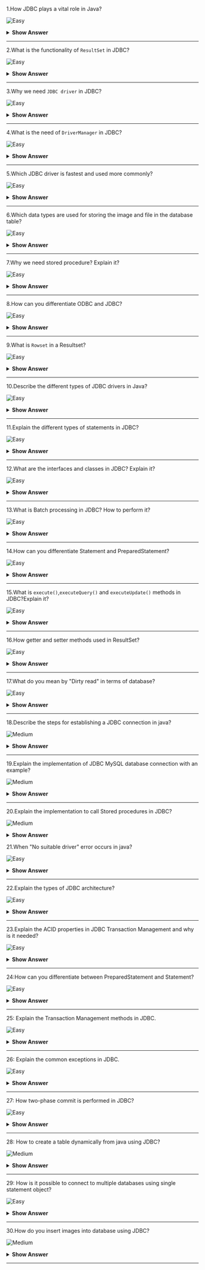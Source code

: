 1.How JDBC plays a vital role in Java?

![Easy](https://github.com/revaturelabs/interviewquestions/blob/dev/ComplexityTags/simple%20(2).svg)

<details><summary><b> Show Answer</b></summary>

<blockquote>

- `JDBC(Java Database Connectivity)` is a Java API, which is helpful in interacting with the database to retrieve, manipulate and process the data using SQL. 
- It will make use of JDBC drivers for connecting to the database. 
- JDBC can access tabular data stored in various types of relational databases such as Oracle, MySQL, MS Access, etc.

</blockquote>

</details>

---

2.What is the functionality of `ResultSet` in JDBC?

![Easy](https://github.com/revaturelabs/interviewquestions/blob/dev/ComplexityTags/simple%20(2).svg)

<details><summary><b> Show Answer</b></summary>

<blockquote>

- The `java.sql.ResultSet` interface represents the database result set, which is obtained after the execution of SQL query using Statement objects. 
- ResultSet objects maintains a cursor pointing to the current row of data in the result set. 
- Initially, the cursor is located before the first row. 
- Then the cursor is moved to the next row by using the `next()` method. The `next()` method can be used to iterate through the result set with the help of a while loop. 
- If there are no further rows, the `next()` method will return false.
- for example:

```java

ResultSet rs = con.executeQuery(sqlQuery);

```

</blockquote>

</details>

---

3.Why we need `JDBC driver` in JDBC?

![Easy](https://github.com/revaturelabs/interviewquestions/blob/dev/ComplexityTags/simple%20(2).svg)

<details><summary><b> Show Answer</b></summary>

<blockquote>

- JDBC driver is a software component having various classes and interfaces, that enables the Java application to interact with a database.
- To connect with individual databases, It requires particular drivers for each specific database. 
- These drivers are provided by the database vendor in addition to the database. 
For example:
- MySQL Connector/J is the official JDBC driver for MySQL and we can locate the `mysql-connector-java-<version>-bin.jar` file among the installed files. 
- On windows, this file can be obtained at `C:\Program Files (x86)\MySQL\MySQL` `Connector J\mysql-connector-java-5.1.30-bin.jar`.
- JDBC driver of Oracle10G is `oJDBC14.jar` and it can be obtained in the installation directory of an Oracle at `…/Oracle/app/oracle/product/10.2.0/server/JDBC/lib` .
- JDBC driver provides the connection to the database. Also, it implements the protocol for sending the query and result between client and database.

</blockquote>

</details>
  
 ---
  
 4.What is the need of `DriverManager` in JDBC?

![Easy](https://github.com/revaturelabs/interviewquestions/blob/dev/ComplexityTags/simple%20(2).svg)

<details><summary><b> Show Answer</b></summary>

<blockquote>

- JDBC DriverManager is a static class in Java, through which we manage the set of JDBC drivers that are available for an application to use.
- Multiple JDBC drivers can be used concurrently by an application. 
- By using a Uniform Resource Locator (URL), each application specifies a JDBC driver. When we load the JDBC Driver class into an application, it registers itself to the DriverManager by using `Class.forName()` or `DriverManager.registerDriver()`. 
- When we call `DriverManager.getConnection()` method by passing the details regarding database configuration, DriverManager will make use of registered drivers to obtain the connection and return it to the caller program.

</blockquote>

</details>
  
---
  
5.Which JDBC driver is fastest and used more commonly?

![Easy](https://github.com/revaturelabs/interviewquestions/blob/dev/ComplexityTags/simple%20(2).svg)

<details><summary><b> Show Answer</b></summary>

<blockquote>

- JDBC Net pure Java driver(Type 4 driver) is the fastest driver for localhost and remote connections because it directly interacts with the database by converting the JDBC calls into vendor-specific protocol calls.

</blockquote>

</details>

---
  
6.Which data types are used for storing the image and file in the database table?

![Easy](https://github.com/revaturelabs/interviewquestions/blob/dev/ComplexityTags/simple%20(2).svg)

<details><summary><b> Show Answer</b></summary>

<blockquote>

- `BLOB` data type is used to store the image in the database. 
- We can also store videos and audio by using the BLOB data type. 
- It stores the binary type of data. CLOB data type is used to store the file in the database. 
- It stores the character type of data.

</blockquote>

</details>

 ---
  
 7.Why we need stored procedure? Explain it?

![Easy](https://github.com/revaturelabs/interviewquestions/blob/dev/ComplexityTags/simple%20(2).svg)

<details><summary><b> Show Answer</b></summary>

<blockquote>

- Stored procedure is a group of SQL queries that are executed as a single logical unit to perform a specific task.
- Name of the procedure should be unique since each procedure is represented by its name. For example, operations on an employee database like obtaining information about an employee could be coded as stored procedures that will be executed by an application. 
- Code for creating a stored procedure named `STUDENT_DETAILS`  is given below:

```java

DELIMITER $$
DROP PROCEDURE IF EXISTS `STUDENT`.`STUDENT_DETAILS`  $$
CREATE PROCEDURE `STUDENT`.`STUDENT_DETAILS`
  (IN STUDENT_ID INT, OUT STUDENT_DETAILS VARCHAR(255))
BEGIN
  SELECT first INTO STUDENT_DETAILS
  FROM Students
  WHERE ID = STUDENT_ID;
END $$
DELIMITER ;

```
- Stored procedures are called using CallableStatement class available in JDBC API. Below given code demonstrates this:

```java

CallableStatement cs = con.prepareCall("{call STUDENT_DETAILS(?,?)}");
ResultSet rs = cs.executeQuery();

```
</blockquote>

</details>

---
  
8.How can you differentiate ODBC and JDBC?

![Easy](https://github.com/revaturelabs/interviewquestions/blob/dev/ComplexityTags/simple%20(2).svg)

<details><summary><b> Show Answer</b></summary>

<blockquote>

- ODBC(Open Database Connectivity):	
  - ODBC can be used for languages like C, C++, Java, etc.
  - We can use ODBC only for the Windows platform; thus it is platform-dependent.	
  - Most of the ODBC Drivers developed in native languages like C, C++	
  - It is not recommended to use ODBC for Java applications, because of low performance due to internal conversion.	
  - ODBC is procedural.	
- JDBC(Java Database Connectivity):
  - JDBC is used only for the Java language
  - We can use JDBC on any platform, thus it is platform-independent
  - JDBC drivers are developed using the Java language
  - It is highly recommended to use JDBC for Java applications because there are no performance issues.
  - JDBC is Object Oriented.

</blockquote>

</details>
  
---
  
9.What is `Rowset` in a Resultset?

![Easy](https://github.com/revaturelabs/interviewquestions/blob/dev/ComplexityTags/simple%20(2).svg)

<details><summary><b> Show Answer</b></summary>

<blockquote>

- A RowSet is an object that encapsulates a row set from either JDBC result sets or tabular data sources such as files or spreadsheets. 
- It supports component-based development models like JavaBeans, with the help of a standard set of properties and event notifications. RowSet is easier and flexible to use. It is Scrollable and Updatable by default.

</blockquote>

</details>
  
---

10.Describe the different types of JDBC drivers in Java? 

![Easy](https://github.com/revaturelabs/interviewquestions/blob/dev/ComplexityTags/simple%20(2).svg)

<details><summary><b> Show Answer</b></summary>

<blockquote>

- There are four types of JDBC drivers in Java. 
- They are:
  - `Type I`: 
    - JDBC - ODBC bridge driver: It acts as an interface between the client and database server. When a user uses a Java application to send requests to the database using JDBC–ODBC bridge, it converts the JDBC API into ODBC API and then sends it to the database. When the result is received from the database, it is sent to ODBC API and then to JDBC API.It is platform-dependent because it uses ODBC which depends on the native library of the operating system. In this, JDBC–ODBC driver should be installed in every client system and database must support for ODBC driver. It is easier to use but it gives low performance because it involves the conversion of JDBC method calls to the ODBC method calls.
  - `Type II`: 
    - Native API – Partially Java Driver:It uses libraries of the client-side of the database. This Type II Driver converts the JDBC method calls to native calls of the database native API.When the database gets the requests from the user, the requests are processed and sends the results back in the native format which is then converted into JDBC format and pass it to the Java application.It was instantly adopted by the database vendors because it was quick and cheaper to implement. 
  - `Type III`: 
    - Network Protocol - Fully Java Driver: It uses to send the JDBC method calls to an intermediate server. The intermediate server communicates with the database on behalf of JDBC. The application server converts the JDBC calls either directly or indirectly to the database protocol which is vendor-specific.
  - `Type IV`: 
    - Thin Driver - Fully Java Driver: It is platform-independent since it is written fully in Java. It can be installed inside the Java Virtual Machine(JVM) of the client, so there is no need of installing any software on the client or server side. This driver architecture is having all the logic to communicate directly with the database in a single driver.It provides better performance compared to other driver types. It permits easy deployment. It is developed by the database vendor itself so that programmers can use it directly without any dependencies on other sources.Type IV driver is directly implemented and it directly converts JDBC calls into vendor-specific database protocol. Most of the JDBC Drivers used today are type IV drivers.

</blockquote>

</details>

---
  
11.Explain the different types of statements in JDBC? 

![Easy](https://github.com/revaturelabs/interviewquestions/blob/dev/ComplexityTags/simple%20(2).svg)

<details><summary><b> Show Answer</b></summary>

<blockquote>

There are 3 types of JDBC Statements which are discussed below:

- `java.sql.Statement`:Statement object compiles and executes no matter whether there is a change in the query syntax or not. for Example: if you are inserting 100 employees your insert query will remain same but Statement object will compile your insert query again and again for 100 times and runs.
  
```java
Statement st = conn.createStatement( );
ResultSet rs = st.executeQuery();
  
```
- `java.sql.PreparedStatement`: This type of statement is designed in such a way that it compiles only when there is a syntactic change in your query. For Example: This will compile the insert statement once and executes it 100 times.

```java
String s1 = "Update emp SET salary = ? WHERE designation = ?";
PreparedStatement  ps = conn.prepareStatement(s1);
ResultSet rs = ps.executeQuery();
  
 ```
  
- `java.sql.CallableStatement`: This is sub interface of Prepared Statement and has been designed to call up PLSQL stored procedures and functions.

```java
CallableStatement cs = con.prepareCall("{call STUDENT_DETAILS}");
ResultSet rs = cs.executeQuery();

```
</blockquote>

</details>
  
---
  
12.What are the interfaces and classes in JDBC? Explain it?

![Easy](https://github.com/revaturelabs/interviewquestions/blob/dev/ComplexityTags/simple%20(2).svg)

<details><summary><b> Show Answer</b></summary>

<blockquote>

- The java.sql package contains different interfaces and classes for JDBC API. 
- They are:
  - `Connection` object is an interface which is created by using getConnection() method of DriverManager class. DriverManager is the factory for connection.
  - `Statement` object is an interface which is created by using createStatement() method of the Connection class. The Connection interface is the factory for Statement.
  - `PreparedStatement` object is an interface which is created by using prepareStatement() method of Connection class. It is used for executing the parameterized query.
  - `ResultSet` object maintains a cursor pointing to a table row,the cursor points before the first row. The executeQuery() method of the Statement interface returns the object of ResultSet.
  - `ResultSetMetaData` interface object contains the details about the data of the table such as number of columns, name of the column, column type etc. The getMetaData() method of ResultSet returns the ResultSetMetaData object.
  - `DatabaseMetaData` is an interface that has methods to get metadata of a database, like name of the database product, version of database product, driver name, name of the total number of views, name of the total number of tables, etc. The getMetaData() method that belongs to Connection interface returns the DatabaseMetaData object.
  - `CallableStatement` interface is useful for calling the stored procedures and functions. We can have business logic on the database through the usage of stored procedures and functions, which will be helpful for the improvement in the performance as these are pre-compiled. The prepareCall() method that belongs to the Connection interface returns the object of CallableStatement.
  - `DriverManager` has available drivers which handles establishing a connection between a database and the relevant driver. It contains various methods to keep the interaction between the user and drivers.
  - `BLOB` stands for Binary Large Object. It represents a collection of binary data such as images, audio, and video files, etc., which is stored as a single entity in the DBMS (Database Management System).
  - `CLOB` stands for Character Large Object. This data type is used by multiple database management systems to store character files. It is the same as BLOB except for the difference, instead of binary data, CLOB represents character stream data such as character files, etc.


</blockquote>

</details>

---

13.What is Batch processing in JDBC? How to perform it?

![Easy](https://github.com/revaturelabs/interviewquestions/blob/dev/ComplexityTags/simple%20(2).svg)

<details><summary><b> Show Answer</b></summary>

<blockquote>

- Batch processing is the process of executing multiple SQL statements in one transaction. 
- For example, consider the case of loading data from CSV(Comma-Separated Values) files to relational database tables. 
- Instead of using Statement or PreparedStatement, we can use batch processing which executes the bulk of queries as a single transcation for a database.
- It reduces the communication time and improves performance.
- It is easier to process a huge amount of data and consistency of data is also maintained.
- It is much faster than executing a single statement at a time because of the fewer number of database calls.
- To perform batch processing, `addBatch()` and `executeBatch()` methods are used,which are available in the Statement and PreparedStatement classes of JDBC

</blockquote>

</details>
  
---
  
14.How can you differentiate Statement and PreparedStatement?

![Easy](https://github.com/revaturelabs/interviewquestions/blob/dev/ComplexityTags/simple%20(2).svg)

<details><summary><b> Show Answer</b></summary>

<blockquote>

- Statement:	
  - The query is compiled every time when we run the program. It is used in the situation where we need to run the SQL query without providing parameters at runtime. Its performance is less compared to PreparedStatement.It is suitable for executing DDL statements such as Create, Alter, Drop and Truncate.	It cannot be used for storing/retrieving images and files in the database. It executes static SQL statements.It is less secured because it enforces SQL injection.	
- PreparedStatement:
  - The query is compiled only once. It is used when we want to give input parameters to the query at runtime. It provides better performance than Statement, as it executes the pre-compiled SQL statements. It is suitable for executing DML statements such as Insert, Update and Delete. It can be used for storing/retrieving images and files in the database. It executes pre-compiled SQL statements. It is more secured as they use to bind variables, which can prevent SQL injection.

</blockquote>

</details>
  
---
  
15.What is `execute()`,`executeQuery()` and `executeUpdate()` methods in JDBC?Explain it?

![Easy](https://github.com/revaturelabs/interviewquestions/blob/dev/ComplexityTags/simple%20(2).svg)

<details><summary><b> Show Answer</b></summary>

<blockquote>

- `execute()`:It can be used for any SQL statements. It returns the boolean value TRUE if the result is a ResultSet object and FALSE when there is no ResultSet object. Used for executing both Select and non-Select queries.	
- `executeQuery()`:It is used to execute SQL Select queries. It returns the ResultSet object which contains the data retrieved by the SELECT statement. Used for executing only the Select Query.
- `executeUpdate()`:It is used to execute the SQL statements such as Insert or Update or Delete which will update or modify the database data.It returns an integer value which represents the number of affected rows where 0 indicates that the query returns null.It is used for executing only a non-Select query.
		

</blockquote>

</details>
  
---
  
16.How getter and setter methods used in ResultSet?

![Easy](https://github.com/revaturelabs/interviewquestions/blob/dev/ComplexityTags/simple%20(2).svg)

<details><summary><b> Show Answer</b></summary>

<blockquote>

- Getter methods: These are used for retrieving the particular column values of the table from ResultSet. As a parameter, either the column index value or column name should be passed and the getter method is represented as getXXX() methods,for example: `int getInt(string Column_Name)` statement is used to retrieve the value of the specified column index and the return type is an int data type.
- Setter Methods: These methods are used to set the value in the database. It is almost similar to getter methods, but here it requires to pass the data/values for the particular column to insert into the database and the column name or index value of that column and setter method is represented as setXXX() methods,for example: `void setInt(int Column_Index, int Data_Value)` statement is used to insert the value of the specified column index with an int value.
		
</blockquote>

</details>
  
---
  
17.What do you mean by "Dirty read" in terms of database?

![Easy](https://github.com/revaturelabs/interviewquestions/blob/dev/ComplexityTags/simple%20(2).svg)

<details><summary><b> Show Answer</b></summary>

<blockquote>

- Dirty read implies the meaning "read the value which may or may not be correct". 
- In the database, when a transaction is executing and changing some field value, at the same time another transaction comes and reads the changed field value before the first transaction could commit or rollback the value, which may cause an invalid value for that particular field. 
- This situation is known as a dirty read. For ex: where Transaction 2 changes a row but does not commit the changes made. Then Transaction 1 reads the uncommitted data. 
- Now, if Transaction 2 goes for roll backing its changes (which is already read by Transaction 1) or updates any changes to the database, then the view of the data may be wrong in the records related to Transaction 1. 
		
</blockquote>

</details>

  
---
  
18.Describe the steps for establishing a JDBC connection in java?

![Medium](https://github.com/revaturelabs/interviewquestions/blob/dev/ComplexityTags/Medium%20(2).svg)

<details><summary><b> Show Answer</b></summary>

<blockquote>

- Loading the Driver:When we need to load or register the driver before using it in the program. Registration must be done once in your program. 
  - You can register a driver by using any one of the two methods mentioned below:
    - `Class.forName()`:We load the driver’s class file into memory during runtime.`Class.forName("com.mysql.JDBC.Driver")` is used to load the MySQL driver.However, this statement is no longer needed, because as you place the MySQL JDBC driver JAR file into the classpath of your program, the driver manager can find and load the driver.
    - `DriverManager.registerDriver()`: DriverManager is a built-in Java class with a static member register. Here we will be calling the constructor of the driver class during compile time.For registering the MySQL driver, use the below-given code:
    - `DriverManager.registerDriver((new com.mysql.JDBC.Driver());`
- Connection:After loading the driver into the program, establish connections using the code given below:
  - `Connection con = DriverManager.getConnection(url,user,password);`
  - `con`: Reference to a Connection interface.
  - `url`: Uniform Resource Locator.
  - `user`: Username from which SQL command prompt is accessed.
  - `password`: Password from which SQL command prompt is accessed.
  - url in MySQL can be created as follows:
    - `String url = "JDBC:mysql://localhost:3306/demo1";`
  - Where localhost represents hostname or IP address of the MySQL server, 3306 port number of the server and by default, it is 3306, test1 is the name of the database on the server.

- Create a statement:Once a connection establishment is done, you can interact with the database. 
  - The `Statement`, `PreparedStatement`, and `CallableStatement` JDBC interfaces will define the methods that permit you to send SQL commands and receive data from the database.We can use JDBC Statement as follows:
  - `Statement st = con.createStatement();`
  - Here, con is a reference to the Connection interface used in the earlier step.

- Execute the query: query means an SQL query. We can have various types of queries.for ex:Query for updating,
  inserting and data retrieval a table in a database. The `executeQuery()` method that belongs to the Statement interface is used for executing queries related to values retrieval from the database. This method returns the ResultSet object which can be used to get all the table records.The `executeUpdate(sql_query)` method of the Statement interface is used for executing queries related to the update/insert operation.For Example:
```java

    int s = st.executeUpdate(sql);
    if (s==1)
        System.out.println("Data inserted successfully : "+sql);
    else
        System.out.println("Data insertion failed");
    Here SQL is the SQL query of string type.
```
- Close the connection:We have to send the data to the location specified and now we are at the end of our task completion.Closing the connection, objects of Statement and ResultSet will be automatically closed. The `close()` method of the Connection interface is used for closing the connection. 

```java

con.close();

```
		
</blockquote>

</details>

---
  
19.Explain the implementation of JDBC MySQL database connection with an example?

![Medium](https://github.com/revaturelabs/interviewquestions/blob/dev/ComplexityTags/Medium%20(2).svg)

<details><summary><b> Show Answer</b></summary>

<blockquote>

```java

import java.sql.*;  
class JDBCMySql{  
   public static void main(String args[]){      
       String url = "JDBC:mysql://localhost:3306/demo1";
       String user = "root";
       String password = "root";
       try{  
           Class.forName("com.mysql.JDBC.Driver");
           Connection con=DriverManager.getConnection(url,user,password);
           Statement st = con.createStatement();
           ResultSet rs = st.executeQuery("select * from student");  
           while(rs.next())  
               System.out.println(rs.getInt(1)+" "+rs.getString(2)+" "+rs.getString(3));  
           con.close();  
       }
       catch(Exception e)
       { 
           System.out.println(e);
       }  
   }  
}  

```
		
</blockquote>

</details>
  
---
  
20.Explain the implementation to call Stored procedures in JDBC?

![Medium](https://github.com/revaturelabs/interviewquestions/blob/dev/ComplexityTags/Medium%20(2).svg)

<details><summary><b> Show Answer</b></summary>

<blockquote>

Stored procedures are a set of SQL queries that are compiled in the database and will be executed from JDBC API. For executing Stored procedures in the database, JDBC CallableStatement can be used. The syntax for initializing a CallableStatement is given below:

```java

CallableStatement cs = con.prepareCall("{call insertStudent(?,?,?,?,?)}");
stmt.setInt(1, studentid);
stmt.setString(2, studentname);
stmt.setString(3, studentphone);
stmt.setString(4, studentaddress);
stmt.setString(5, studentfees);
cs.registerOutParameter(5, java.sql.Types.VARCHAR);
cs.executeUpdate();

```

We must register the OUT parameters before executing the CallableStatement.
		
</blockquote>

</details>

21.When "No suitable driver" error occurs in java?

![Easy](https://github.com/revaturelabs/interviewquestions/blob/dev/ComplexityTags/simple%20(2).svg)

<details><summary><b> Show Answer</b></summary>

<blockquote>

- "No suitable driver" error occurs during a call to the DriverManager.getConnection() method, when it is unable to load the appropriate JDBC drivers before calling the getConnection() method.
- It can specify an invalid or wrong JDBC URL, which cannot be recognized by the JDBC driver.
- When one or more shared libraries required by the JDBC bridge cannot be loaded.
		
</blockquote>

</details>

---
	
22.Explain the types of JDBC architecture?

![Easy](https://github.com/revaturelabs/interviewquestions/blob/dev/ComplexityTags/simple%20(2).svg)

<details><summary><b> Show Answer</b></summary>

<blockquote>

JDBC has 2 types of architecture models to access the database. They are:
- Two-tier Architecture: This architecture connects java programs explicitly to the database. It doesn’t require any mediator such as an application server for connecting with the database except the JDBC driver. It is also called client-server architecture.	
- Three-tier Architecture: This architecture has no explicit communication between the JDBC driver or java application with the database. It will make use of an application server as a mediator between them. Java code will send the request to an application server, then the server will send it to the database and receive the response from the database.

</blockquote>

</details>

---
	
23.Explain the ACID properties in JDBC Transaction Management and why is it needed?

![Easy](https://github.com/revaturelabs/interviewquestions/blob/dev/ComplexityTags/simple%20(2).svg)

<details><summary><b> Show Answer</b></summary>

<blockquote>

The sequence of SQL statements served as a single unit that is called a transaction. Transaction Management places an important role in RDBMS-oriented applications to maintain data consistency and integrity.Transaction Management can be described by using ACID properties. ACID stands for Atomicity, Consistency, Isolation, and Durability.
- Atomicity: If all queries are successfully executed, then only data will be committed to the database.
- Consistency: It ensures bringing the database into a consistent state after any transaction.
- Isolation:It ensures that the transaction is isolated from other transactions.
- Durability:If a transaction has been committed once, it will remain always committed, even in the situation of errors, power loss, etc.

- Need for Transaction Management: When creating a connection to the database, the auto-commit mode will be selected by default. This implies that every time when the request is executed, it will be committed automatically upon completion. We might want to commit the transaction after the execution of few more SQL statements. In such a situation, we must set the auto-commit value to False. So that data will not be able to commit before executing all the queries. In case if we get an exception in the transaction, we can `rollback()` changes made and make it like before.

</blockquote>

</details>

---
	
24:How can you differentiate between PreparedStatement and Statement? 

![Easy](https://github.com/revaturelabs/interviewquestions/blob/dev/ComplexityTags/simple%20(2).svg)

<details><summary><b> Show Answer</b></summary>

<blockquote>

PreparedStatement performs faster compared to the Statement because the Statement needs to be compiled each time when we run the code whereas the PreparedStatement is compiled once and then executed only on runtime.It can execute parametrized queries. But Statement can only run static queries.
The query used in PreparedStatement looks similar each time, so the database can reuse the previous access plan. Statement inline the parameters into the string, so the query doesn’t look to be the same every time which prevents reusage of cache.

</blockquote>

</details>

---
	
25: Explain the Transaction Management methods in JDBC.

![Easy](https://github.com/revaturelabs/interviewquestions/blob/dev/ComplexityTags/simple%20(2).svg)

<details><summary><b> Show Answer</b></summary>

<blockquote>

The connection interface is having 5 methods for transaction management. They are given below:

`setAutocommit()`:The value of AutoCommit is set to true by default.when the SQL statement executes, it will be committed automatically. By using this method we can set the value for AutoCommit.
	
Syntax: `conn.setAutoCommit(boolean_value)`;
boolean_value is set to true for enabling autocommit mode for the connection, false for disabling it.
	
`commit()`:The `commit()` method is used for committing the data. When the SQL statement executes, we can call the `commit()` method. It will commit the changes made by the SQL statement.
	
Syntax: `conn.commit()`;
	
`rollback()`:The `rollback()` method is used to undo the changes made till the last commit has occurred. If we face any problem or exception in the SQL statements execution flow, we may roll back the transaction.
	
Syntax: `conn.rollback()`;
	
`setSavepoint()`:If you have set a savepoint in the transaction i.e.,group of SQL statements, you can use the `rollback()` method to undo all the changes till the savepoint or after the `savepoint()`, if something goes wrong within the current transaction. The `setSavepoint()` method is used to create a new savepoint which refers to the current state of the database within the transaction.
	
Syntax:`Savepoint sp= conn.setSavepoint("Mysavepoint");`
	
`releaseSavepoint()`:It is used for deleting or releasing the created savepoint.
	
Syntax:`conn.releaseSavepoint("Mysavepoint");`

</blockquote>

</details>
	
---

26: Explain the common exceptions in JDBC.

![Easy](https://github.com/revaturelabs/interviewquestions/blob/dev/ComplexityTags/simple%20(2).svg)

<details><summary><b> Show Answer</b></summary>

<blockquote>

- `java.sql.SQLException`:It is the base class for JDBC exceptions.
- `java.sql.BatchUpdateException`: It occurs during the batch update operation. It depends on the JDBC driver type that the base SQLException may throw instead.
- `java.sql.SQLWarning`:It is displayed as a warning message of various SQL operations.
- `java.sql.DataTruncation`:This exception occurs when data values are unexpectedly truncated due to exceeding MaxFieldSize.

</blockquote>

</details>

---
	
27: How two-phase commit is performed in JDBC?

![Easy](https://github.com/revaturelabs/interviewquestions/blob/dev/ComplexityTags/simple%20(2).svg)

<details><summary><b> Show Answer</b></summary>

<blockquote>

Two-phase commit is useful for a distributed environment where numerous processes take part in the distributed transaction process.A transaction is executing and it is affecting multiple databases then a two-phase commit will be used to make sure that all databases are synchronized with each other.
The main process or co-ordinator process take a vote of all other process that they have completed their process successfully and ready to commit, if all the votes are "yes" then they continue for the next phase. And if "No" then rollback will be performed. As per vote, if all the votes are "yes" then commit is done.when any transaction changes multiple databases after transaction execution, it will issue a pre-commit command on each database and all databases will send an acknowledgment. Based on acknowledgment, if all are positive transactions then it will issue the commit command otherwise rollback will be done

</blockquote>

</details>

---
	
28: How to create a table dynamically from java using JDBC?

![Medium](https://github.com/revaturelabs/interviewquestions/blob/dev/ComplexityTags/Medium%20(2).svg)

<details><summary><b> Show Answer</b></summary>

<blockquote>

```java

import java.io.*;
import java.sql.*;

public class dynamicJDBCtable{
 public static void main(String[] args)throws SQLException,IOException{
   BufferedReader br = new BufferedReader(new InputStreamReader(System.in));
   Class.forName("com.mysql.JDBC.Driver");
   Connection con=DriverManager.getConnection(url,user,password);
   Statement st = con.createStatement();
   System.out.println(“Enter table name”);
   String tablename = br.readLine();
   st.executeUpdate("create table"+tablename+"(studentno number,studentname varchar2(10),studentphone number,studentaddress varchar2(20))");
   System.out.println("Table created successfully");
   con.close();
 }
}

```

</blockquote>

</details>

---
	
29: How is it possible to connect to multiple databases using single statement object?

![Easy](https://github.com/revaturelabs/interviewquestions/blob/dev/ComplexityTags/simple%20(2).svg)

<details><summary><b> Show Answer</b></summary>

<blockquote>

It is possible to connect to multiple databases, at the same time, but it depends on the specific driver.To update and extract data from the different database we can use the single statement. But we need middleware to deal with multiple databases or a single database.

</blockquote>

</details>

---
	
30.How do you insert images into database using JDBC?

![Medium](https://github.com/revaturelabs/interviewquestions/blob/dev/ComplexityTags/Medium%20(2).svg)

<details><summary><b> Show Answer</b></summary>

<blockquote>

Images in the database inserted using the BLOB datatype wherein the image stored as a byte stream. Below code is showing how to insert the image into DB.

```java

Connection con = null;
PreparedStatement ps = null;
InputStream is = null;

Class.forName("com.mysql.JDBC.Driver");
Connection con=DriverManager.getConnection(url,user,password);
ps = con.prepareCall("insert into student values (?,?)");
ps.setInt(1,401);
is = new FileInputStream(new File("student_img.jpg"));
ps.setBinaryStream(2, is);
int count = ps.executeUpdate();


```

</blockquote>

</details>

---
